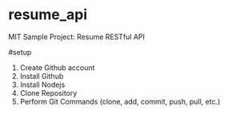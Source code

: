 # resume_api
MIT Sample Project: Resume RESTful API

#setup
<ol>
	<li>Create Github account</li>
	<li>Install Github</li>
	<li>Install Nodejs</li>
	<li>Clone Repository</li>
	<li>Perform Git Commands (clone, add, commit, push, pull, etc.)</li>
</ol>
